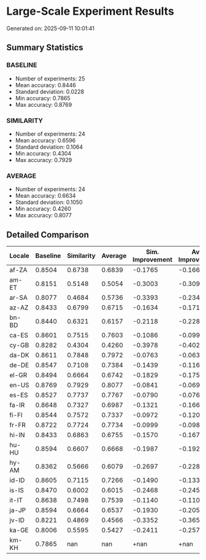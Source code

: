 # Large-Scale Experiment Results

Generated on: 2025-09-11 10:01:41

## Summary Statistics

### BASELINE
- Number of experiments: 25
- Mean accuracy: 0.8446
- Standard deviation: 0.0228
- Min accuracy: 0.7865
- Max accuracy: 0.8769

### SIMILARITY
- Number of experiments: 24
- Mean accuracy: 0.6596
- Standard deviation: 0.1064
- Min accuracy: 0.4304
- Max accuracy: 0.7929

### AVERAGE
- Number of experiments: 24
- Mean accuracy: 0.6634
- Standard deviation: 0.1050
- Min accuracy: 0.4260
- Max accuracy: 0.8077

## Detailed Comparison

| Locale | Baseline | Similarity | Average | Sim. Improvement | Avg. Improvement |
|--------|----------|------------|---------|------------------|-----------------|
| af-ZA | 0.8504 | 0.6738 | 0.6839 | -0.1765 | -0.1664 |
| am-ET | 0.8151 | 0.5148 | 0.5054 | -0.3003 | -0.3097 |
| ar-SA | 0.8077 | 0.4684 | 0.5736 | -0.3393 | -0.2340 |
| az-AZ | 0.8433 | 0.6799 | 0.6715 | -0.1634 | -0.1718 |
| bn-BD | 0.8440 | 0.6321 | 0.6157 | -0.2118 | -0.2283 |
| ca-ES | 0.8601 | 0.7515 | 0.7603 | -0.1086 | -0.0999 |
| cy-GB | 0.8282 | 0.4304 | 0.4260 | -0.3978 | -0.4022 |
| da-DK | 0.8611 | 0.7848 | 0.7972 | -0.0763 | -0.0639 |
| de-DE | 0.8547 | 0.7108 | 0.7384 | -0.1439 | -0.1163 |
| el-GR | 0.8494 | 0.6664 | 0.6742 | -0.1829 | -0.1752 |
| en-US | 0.8769 | 0.7929 | 0.8077 | -0.0841 | -0.0693 |
| es-ES | 0.8527 | 0.7737 | 0.7767 | -0.0790 | -0.0760 |
| fa-IR | 0.8648 | 0.7327 | 0.6987 | -0.1321 | -0.1661 |
| fi-FI | 0.8544 | 0.7572 | 0.7337 | -0.0972 | -0.1207 |
| fr-FR | 0.8722 | 0.7724 | 0.7734 | -0.0999 | -0.0989 |
| hi-IN | 0.8433 | 0.6863 | 0.6755 | -0.1570 | -0.1678 |
| hu-HU | 0.8594 | 0.6607 | 0.6668 | -0.1987 | -0.1927 |
| hy-AM | 0.8362 | 0.5666 | 0.6079 | -0.2697 | -0.2283 |
| id-ID | 0.8605 | 0.7115 | 0.7266 | -0.1490 | -0.1338 |
| is-IS | 0.8470 | 0.6002 | 0.6015 | -0.2468 | -0.2455 |
| it-IT | 0.8638 | 0.7498 | 0.7539 | -0.1140 | -0.1100 |
| ja-JP | 0.8594 | 0.6664 | 0.6537 | -0.1930 | -0.2058 |
| jv-ID | 0.8221 | 0.4869 | 0.4566 | -0.3352 | -0.3655 |
| ka-GE | 0.8006 | 0.5595 | 0.5427 | -0.2411 | -0.2579 |
| km-KH | 0.7865 | nan | nan | +nan | +nan |
